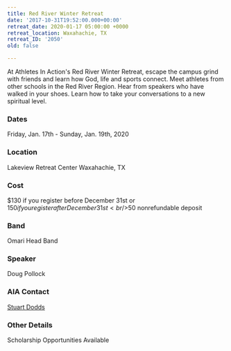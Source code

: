```yaml
---
title: Red River Winter Retreat
date: '2017-10-31T19:52:00.000+00:00'
retreat_date: 2020-01-17 05:00:00 +0000
retreat_location: Waxahachie, TX
retreat_ID: '2050'
old: false

---
```

At Athletes In Action's Red River Winter Retreat, escape the campus grind with friends and learn how God, life and sports connect. Meet athletes from other schools in the Red River Region. Hear from speakers who have walked in your shoes. Learn how to take your conversations to a new spiritual level.

### Dates

Friday, Jan. 17th -  Sunday, Jan. 19th, 2020

### Location

Lakeview Retreat Center Waxahachie, TX

### Cost

$130 if you register before December 31st or $150 if you register after December 31st
<br />$50 nonrefundable deposit

### Band

Omari Head Band

### Speaker

Doug Pollock

### AIA Contact

[Stuart Dodds](mailto:stuart.dodds@athletesinaction.org)

### Other Details

Scholarship Opportunities Available